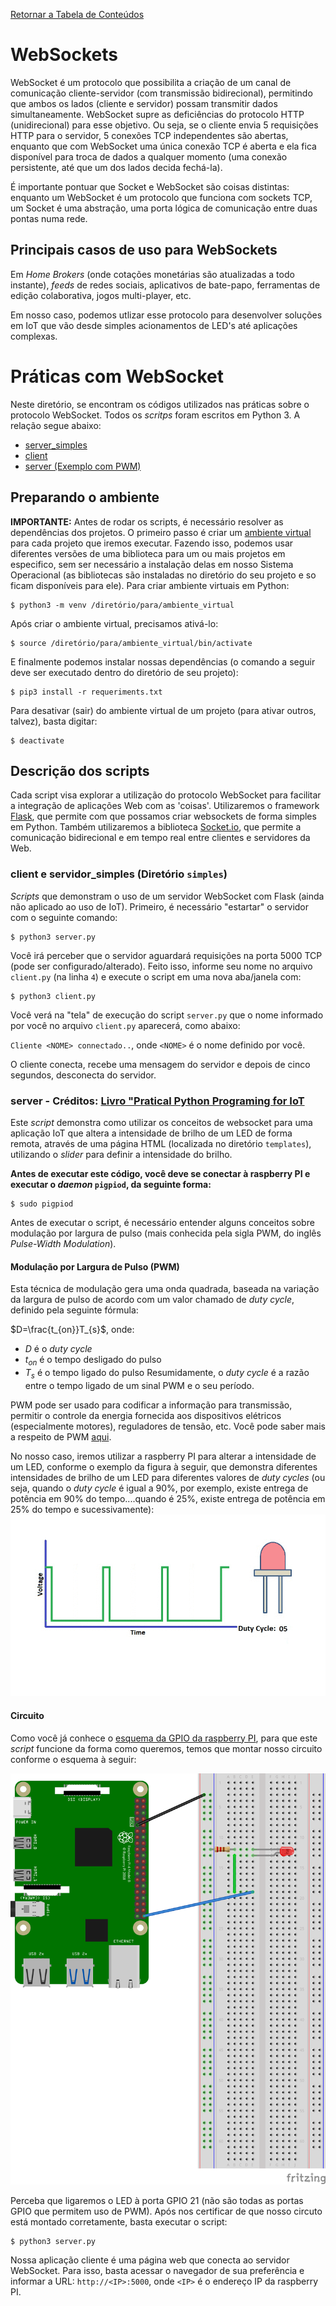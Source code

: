 [Retornar a Tabela de Conteúdos](./)
# WebSockets
WebSocket é um protocolo que possibilita a criação de um canal de comunicação cliente-servidor (com transmissão bidirecional), permitindo que ambos os lados (cliente e servidor) possam transmitir dados simultaneamente. WebSocket supre as deficiências do protocolo HTTP (unidirecional) para esse objetivo. Ou seja, se o cliente envia 5 requisições HTTP para o servidor, 5 conexões TCP independentes são abertas, enquanto que com WebSocket uma única conexão TCP é aberta e ela fica disponível para troca de dados a qualquer momento (uma conexão persistente, até que um dos lados decida fechá-la).

É importante pontuar que Socket e WebSocket são coisas distintas: enquanto um WebSocket é um protocolo que funciona com sockets TCP, um Socket é uma abstração, uma porta lógica de comunicação entre duas pontas numa rede.

## Principais casos de uso para WebSockets

Em <i>Home Brokers</i> (onde cotações monetárias são atualizadas a todo instante), <i>feeds</i> de redes sociais, aplicativos de bate-papo, ferramentas de edição colaborativa, jogos multi-player, etc.

Em nosso caso, podemos utlizar esse protocolo para desenvolver soluções em IoT que vão desde simples acionamentos de LED's até aplicações complexas.

# Práticas com WebSocket

Neste diretório, se encontram os códigos utilizados nas práticas sobre o protocolo WebSocket. Todos os <em>scritps</em> foram escritos em Python 3. A relação segue abaixo:
*   [server_simples](simples/server.py) 
*   [client](simples/client.py) 
*   [server (Exemplo com PWM)](server.py)


## Preparando o ambiente
<strong>IMPORTANTE:</strong> Antes de rodar os scripts, é necessário resolver as dependências dos projetos. O primeiro passo é criar um [ambiente virtual](https://docs.python.org/pt-br/3/library/venv.html) para cada projeto que iremos executar. Fazendo isso, podemos usar diferentes versões de uma biblioteca para um ou mais projetos em especifico, sem ser necessário a instalação delas em nosso Sistema Operacional (as bibliotecas são instaladas no diretório do seu projeto e so ficam disponíveis para ele). Para criar ambiente virtuais em Python:

```
$ python3 -m venv /diretório/para/ambiente_virtual
```

Após criar o ambiente virtual, precisamos ativá-lo:


```
$ source /diretório/para/ambiente_virtual/bin/activate
```
E finalmente podemos instalar nossas dependências (o comando a seguir deve ser executado dentro do diretório de seu projeto):

```
$ pip3 install -r requeriments.txt 
```

Para desativar (sair) do ambiente virtual de um projeto (para ativar outros, talvez), basta digitar:
```
$ deactivate
```


## Descrição dos scripts
Cada script visa explorar a utilização do protocolo WebSocket para facilitar a integração de aplicações Web com as 'coisas'. Utilizaremos o framework [Flask](https://flask.palletsprojects.com/), que permite com que possamos criar websockets de forma simples em Python. Também utilizaremos a biblioteca [Socket.io](https://socket.io/), que permite a comunicação bidirecional e em tempo real entre clientes e servidores da Web.

### client e servidor_simples (Diretório `simples`)
<em>Scripts</em> que demonstram o uso de um servidor WebSocket com Flask (ainda não aplicado ao uso de IoT). Primeiro, é necessário "estartar" o servidor com o seguinte comando:
```
$ python3 server.py 
```
Você irá perceber que o servidor aguardará requisições na porta 5000 TCP (pode ser configurado/alterado). Feito isso, informe seu nome no arquivo `client.py` (na linha `4`) e execute o script em uma nova aba/janela com:
```
$ python3 client.py 
```
Você verá na "tela" de execução do script `server.py` que o nome informado por você no arquivo `client.py` aparecerá, como abaixo:

`Cliente <NOME> connectado..`, onde `<NOME>` é o nome definido por você. 

O cliente conecta, recebe uma mensagem do servidor e depois de cinco segundos, desconecta do servidor.


### server - Créditos: [Livro "Pratical Python Programing for IoT](https://github.com/PacktPublishing/Practical-Python-Programming-for-IoT)
Este <em>script</em> demonstra como utilizar os conceitos de websocket para uma aplicação IoT que altera a intensidade de brilho de um LED de forma remota, através de uma página HTML (localizada no diretório `templates`), utilizando o <em>slider</em> para definir a intensidade do brilho.

<strong>Antes de executar este código, você deve se conectar à raspberry PI e executar o <em>daemon</em> `pigpiod`, da seguinte forma:</strong>
```
$ sudo pigpiod
```
Antes de executar o script, é necessário entender alguns conceitos sobre modulação por largura de pulso (mais conhecida pela sigla PWM, do inglês <i>Pulse-Width Modulation</i>). 

#### Modulação por Largura de Pulso (PWM)
Esta técnica de modulação gera uma onda quadrada, baseada na variação da largura de pulso de acordo com um valor chamado de <i>duty cycle</i>, definido pela seguinte fórmula:

$D=\frac{t_{on}}T_{s}$, onde:
- $D$ é o <i>duty cycle</i>
- $t_{on}$ é o tempo desligado do pulso
- $T_{s}$ é o tempo ligado do pulso
Resumidamente, o <i>duty cycle</i> é a razão entre o tempo ligado de um sinal PWM e o seu período.

PWM pode ser usado para codificar a informação para transmissão, permitir o controle da energia fornecida aos dispositivos elétricos (especialmente motores), reguladores de tensão, etc. Você pode saber mais a respeito de PWM [aqui](https://eltgeral.com.br/o-que-e-pwm/).

No nosso caso, iremos utilizar a raspberry PI para alterar a intensidade de um LED, conforme o exemplo da figura à seguir, que demonstra diferentes intensidades de brilho de um LED para diferentes valores de <i>duty cycles</i> (ou seja, quando o <i>duty cycle</i> é igual a 90%, por exemplo, existe entrega de potência em 90% do tempo....quando é 25%, existe entrega de potência em 25% do tempo e sucessivamente):
![pwm](PWM.gif)

#### Circuito
Como você já conhece o [esquema da GPIO da raspberry PI](https://raw.githubusercontent.com/mvscti/GTI04015-COMPUTACAO_EM_NUVEM_E_IOT_I/main/GPIO/gpio-pinout-diagram.png), para que este <em>script</em> funcione da forma como queremos, temos que montar nosso circuito conforme o esquema à seguir:

![esquema](esquema.png)

Perceba que ligaremos o LED à porta GPIO 21 (não são todas as portas GPIO que permitem uso de PWM). Após nos certificar de que nosso circuto está montado corretamente, basta executar o script:
```
$ python3 server.py
```

Nossa aplicação cliente é uma página web que conecta ao servidor WebSocket. Para isso, basta acessar o navegador de sua preferência e informar a URL: `http://<IP>:5000`, onde `<IP>` é o endereço IP da raspberry PI.
